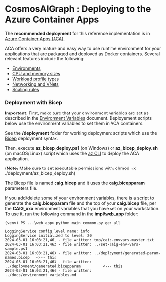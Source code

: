 # CosmosAIGraph : Deploying to the Azure Container Apps

The **recommended deployment** for this reference implementation is in 
[Azure Container Apps (ACA)](https://learn.microsoft.com/en-us/azure/container-apps/).

ACA offers a very mature and easy way to use runtime environment for your applications
that are packaged and deployed as Docker containers. Several relevant features
include the following:

- [Environments](https://learn.microsoft.com/en-us/azure/container-apps/environment)
- [CPU and memory sizes](https://learn.microsoft.com/en-us/azure/container-apps/containers)
- [Workload profile types](https://learn.microsoft.com/en-us/azure/container-apps/workload-profiles-overview#profile-types)
- [Networking and VNets](https://learn.microsoft.com/en-us/azure/container-apps/networking?tabs=workload-profiles-env%2Cazure-cli)
- [Scaling rules](https://learn.microsoft.com/en-us/azure/container-apps/scale-app?pivots=azure-cli)

### Deployment with Bicep

**Important:** First, make sure that your environment variables are set as described in the
[Environment Variables](environment_variables.md) document. Deployement scripts below use the environment variables to set them in ACA containers.

See the **/deployment** folder for working deployment scripts which use the [Bicep](https://learn.microsoft.com/en-us/azure/azure-resource-manager/bicep/overview) deployment syntax.

Then, execute **az_bicep_deploy.ps1** (on Windows) or **az_bicep_deploy.sh** (on macOS/Linux) script which uses the
[az CLI](https://learn.microsoft.com/en-us/cli/azure/) to deploy
the ACA application.

(**Note:** Make sure to set executable permissions with: 
chmod +x ./deployment/az_bicep_deploy.sh)



The Bicep file is named **caig.bicep** and it uses the **caig.bicepparam**
parameters file.

If you add/delete some of your environment variables, there is a script to generate the **caig.bicepparam** file
and the top of your **caig.bicep** file, per the **CAIG_xxx** environment variables that you have set on your workstation. To use it, run the following command in the **impl\web_app** folder:

```
(venv) PS ...\web_app> python main_common.py gen_all

LoggingService config level name: info
LoggingService initialized to level: 20
2024-03-01 16:03:21,461 - file written: tmp/caig-envvars-master.txt
2024-03-01 16:03:21,462 - file written: ../set-caig-env-vars-sample.ps1
2024-03-01 16:03:21,463 - file written: ../deployment/generated-param-names.bicep   <--- this
2024-03-01 16:03:21,463 - file written: ../deployment/generated.bicepparam          <--- this
2024-03-01 16:03:21,464 - file written: ../docs/environment_variables.md
```